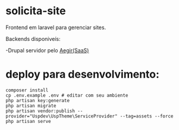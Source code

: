 # solicita-site

Frontend em laravel para gerenciar sites. 

Backends disponiveís:

 -Drupal servidor pelo [Aegir(SaaS)](https://www.aegirproject.org/)



# deploy para desenvolvimento:

    composer install
    cp .env.example .env # editar com seu ambiente
    php artisan key:generate
    php artisan migrate
    php artisan vendor:publish --provider="Uspdev\UspTheme\ServiceProvider" --tag=assets --force
    php artisan serve
